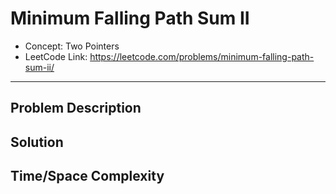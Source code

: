 # Minimum Falling Path Sum II

- Concept: Two Pointers
- LeetCode Link: https://leetcode.com/problems/minimum-falling-path-sum-ii/

---

## Problem Description

## Solution

## Time/Space Complexity

